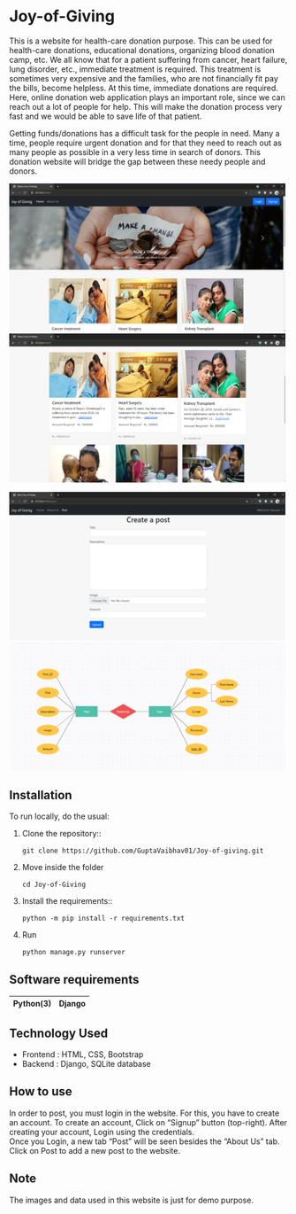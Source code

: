 # Joy-of-Giving

This is a website for health-care donation purpose. This can be used for health-care donations, educational donations, organizing blood donation camp, etc.
We all know that for a patient suffering from cancer, heart failure, lung disorder, etc., immediate treatment is required. 
This treatment is sometimes very expensive and the families, who are not financially fit pay the bills, become helpless. 
At this time, immediate donations are required. Here, online donation web application plays an important role, since we can reach out a lot of people for help. 
This will make the donation process very fast and we would be able to save life of that patient.
 
Getting funds/donations has a difficult task for the people in need. 
Many a time, people require urgent donation and for that they need to reach out as many people as possible in a very less time in search of donors. 
This donation website will bridge the gap between these needy people and donors. 

<img src="https://github.com/GuptaVaibhav01/Joy-of-giving/blob/master/screenshots/Screenshot%20(836).png" width="500" alt="Screenshot"/>    <img src="https://github.com/strangestroad/Joy-of-giving/blob/master/screenshots/Screenshot%20(837).png" width="500" alt="Screenshot"/>

<img src="https://github.com/GuptaVaibhav01/Joy-of-giving/blob/master/screenshots/Screenshot%20(850).png" width="500" alt="Screenshot"/>   <img src="https://github.com/strangestroad/Joy-of-giving/blob/master/screenshots/Screenshot%20(868).png" width="500" alt="Screenshot"/>

## Installation
To run locally, do the usual:
1. Clone the repository::
   ```
   git clone https://github.com/GuptaVaibhav01/Joy-of-giving.git
   ```
2. Move inside the folder
   ```
   cd Joy-of-Giving
   ```
3. Install the requirements::
   ```
   python -m pip install -r requirements.txt
   ```
4. Run
   ```
   python manage.py runserver
   ```
## Software requirements
Python(3) | Django 
--------- | ------ 

## Technology Used
- Frontend : HTML, CSS, Bootstrap
- Backend : Django, SQLite database

## How to use
In order to post, you must login in the website. For this, you have to create an account. To create an account, Click on “Signup” button (top-right).
After creating your account, Login using the credentials. <br>
Once you Login, a new tab “Post” will be seen besides the “About Us” tab.<br>
Click on Post to add a new post to the website.<br>

## Note
The images and data used in this website is just for demo purpose.
